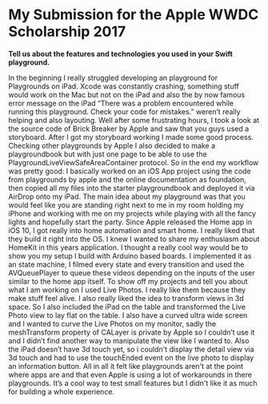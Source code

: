 # My Submission for the Apple WWDC Scholarship 2017
**Tell us about the features and technologies you used in your Swift playground.**

In the beginning I really struggled developing an playground for Playgrounds on iPad. Xcode was constantly crashing, something stuff would work on the Mac but not on the iPad and also the by now famous error message on the iPad “There was a problem encountered while running this playground. Check your code for mistakes.” weren’t really helping and also layouting. Well after some frustrating hours, I took a look at the source code of Brick Breaker by Apple and saw that you guys used a storyboard. After I got my storyboard working I made some good process. Checking other playgrounds by Apple I also decided to make a playgroundbook but with just one page to be able to use the PlaygroundLiveViewSafeAreaContainer protocol. So in the end my workflow was pretty good: I basically worked on an iOS App project using the code from playgrounds by apple and the online documentation as foundation, then copied all my files into the starter playgroundbook and deployed it via AirDrop onto my iPad.
The main idea about my playground was that you would feel like you are standing right next to me in my room holding my iPhone and working with me on my projects while playing with all the fancy lights and hopefully start the party.
Since Apple released the Home app in iOS 10, I got really into home automation and smart home. I really liked that they build it right into the OS. I knew I wanted to share my enthusiasm about HomeKit in this years application. I thought a really cool way would be to show you my setup I build with Arduino based boards. I implemented it as an state machine, I filmed every state and every transition and used the AVQueuePlayer to queue these videos depending on the inputs of the user similar to the home app itself. 
To show off my projects and tell you about what I am working on I used Live Photos. I really like them because they make stuff feel alive. I also really liked the idea to transform views in 3d space. So I also included the iPad on the table and transformed the Live Photo view to lay flat on the table. I also have a curved ultra wide screen and I wanted to curve the Live Photos on my monitor, sadly the meshTransform property of CALayer is private by Apple so I couldn’t use it and I didn’t find another way to manipulate the view like I wanted to. Also the iPad doesn’t have 3d touch yet, so i couldn't display the detail view via 3d touch and had to use the touchEnded event on the live photo to display an information button. 
All in all it felt like playgrounds aren't at the point where apps are and that even Apple is using a lot of workarounds in there playgrounds. It’s a cool way to test small features but I didn't like it as much for building a whole experience.
